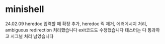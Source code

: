 # minishell
24.02.09
heredoc 입력할 때 확장 추가, heredoc 릭 제거, 에러메시지 처리, ambiguous redirection 처리했습니다
exit코드도 수정했습니다 
테스터는 다 통과하고 시그널 처리 남았습니다
